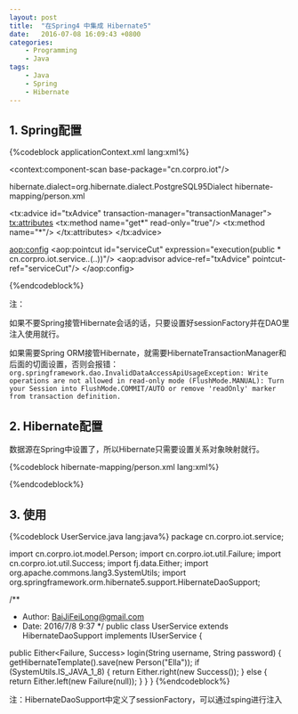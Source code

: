 ```yaml
---
layout: post
title:  "在Spring4 中集成 Hibernate5"
date:   2016-07-08 16:09:43 +0800
categories:
    - Programming
    - Java
tags:
    - Java
    - Spring
    - Hibernate
---
```


## 1. Spring配置

<!-- more -->

{%codeblock applicationContext.xml lang:xml%}
<?xml version="1.0" encoding="UTF-8"?>
<beans xmlns="http://www.springframework.org/schema/beans"
xmlns:xsi="http://www.w3.org/2001/XMLSchema-instance"
xmlns:context="http://www.springframework.org/schema/context" xmlns:tx="http://www.springframework.org/schema/tx"
xmlns:aop="http://www.springframework.org/schema/aop"
xsi:schemaLocation="http://www.springframework.org/schema/beans
http://www.springframework.org/schema/beans/spring-beans.xsd
http://www.springframework.org/schema/context
http://www.springframework.org/schema/context/spring-context.xsd http://www.springframework.org/schema/tx http://www.springframework.org/schema/tx/spring-tx.xsd http://www.springframework.org/schema/aop http://www.springframework.org/schema/aop/spring-aop.xsd">

<context:component-scan base-package="cn.corpro.iot"/>

<!--sessionFactory with dataSource begin-->

<bean class="org.apache.commons.dbcp2.BasicDataSource" id="dataSource" destroy-method="close">
<property name="driverClassName" value="org.postgresql.Driver"/>
<property name="url" value="jdbc:postgresql://192.168.0.222/bj"/>
<property name="username" value="postgres"/>
<property name="password" value="admin"/>
</bean>

<bean class="org.springframework.orm.hibernate5.LocalSessionFactoryBean" id="sessionFactory">
<property name="dataSource" ref="dataSource"/>
<property name="hibernateProperties">
<value>hibernate.dialect=org.hibernate.dialect.PostgreSQL95Dialect</value>
</property>
<property name="mappingResources">
<list>
<value>hibernate-mapping/person.xml</value>
</list>
</property>
</bean>

<!--sessionFactory with dataSource end-->

<!-- Spring integrate Hibernate transaction begin -->

<bean class="org.springframework.orm.hibernate5.HibernateTransactionManager" id="transactionManager">
<property name="sessionFactory" ref="sessionFactory"/>
</bean>

<tx:advice id="txAdvice" transaction-manager="transactionManager">
<tx:attributes>
<tx:method name="get*" read-only="true"/>
<tx:method name="*"/>
</tx:attributes>
</tx:advice>

<aop:config>
<aop:pointcut id="serviceCut"
expression="execution(public * cn.corpro.iot.service.*.*(..))"/>
<aop:advisor advice-ref="txAdvice" pointcut-ref="serviceCut"/>
</aop:config>

<!-- Spring integrate Hibernate transaction end -->

<bean class="cn.corpro.iot.service.UserService" id="userService">
<property name="sessionFactory" ref="sessionFactory"/>
</bean>

<bean class="cn.corpro.iot.action.UserAction" id="userAction">
<property name="userService" ref="userService"/>
</bean>

</beans>
{%endcodeblock%}

注：

如果不要Spring接管Hibernate会话的话，只要设置好sessionFactory并在DAO里注入使用就行。

如果需要Spring ORM接管Hibernate，就需要HibernateTransactionManager和后面的切面设置，否则会报错：`org.springframework.dao.InvalidDataAccessApiUsageException: Write operations are not allowed in read-only mode (FlushMode.MANUAL): Turn your Session into FlushMode.COMMIT/AUTO or remove 'readOnly' marker from transaction definition.`

## 2. Hibernate配置

数据源在Spring中设置了，所以Hibernate只需要设置关系对象映射就行。

{%codeblock hibernate-mapping/person.xml lang:xml%}
<?xml version="1.0" encoding="UTF-8"?>
<!DOCTYPE hibernate-mapping PUBLIC
"-//Hibernate/Hibernate Mapping DTD 3.0//EN"
"http://www.hibernate.org/dtd/hibernate-mapping-3.0.dtd">
<hibernate-mapping>
<class name="cn.corpro.iot.model.Person" table="person">
<id name="id" column="id">
<generator class="native"></generator>
</id>
<property name="name" column="name"></property>
</class>
</hibernate-mapping>
{%endcodeblock%}

## 3. 使用

{%codeblock UserService.java lang:java%}
package cn.corpro.iot.service;

import cn.corpro.iot.model.Person;
import cn.corpro.iot.util.Failure;
import cn.corpro.iot.util.Success;
import fj.data.Either;
import org.apache.commons.lang3.SystemUtils;
import org.springframework.orm.hibernate5.support.HibernateDaoSupport;

/**
* Author: BaiJiFeiLong@gmail.com
* Date: 2016/7/8 9:37
*/
public class UserService extends HibernateDaoSupport implements IUserService {

public Either<Failure, Success> login(String username, String password) {
getHibernateTemplate().save(new Person("Ella"));
if (SystemUtils.IS_JAVA_1_8) {
return Either.right(new Success());
} else {
return Either.left(new Failure(null));
}
}
}
{%endcodeblock%}

注：HibernateDaoSupport中定义了sessionFactory，可以通过sping进行注入
